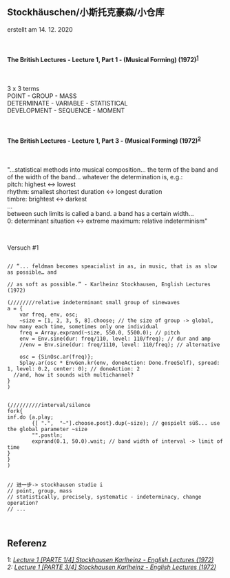 ## Stockhäuschen/小斯托克豪森/小仓库 <br>

erstellt am 14. 12. 2020

<br>

#### The British Lectures - Lecture 1, Part 1 - (Musical Forming) (1972)<sup>[1](#myfootnote1)</sup> <br>

<br>

3 x 3 terms <br>
POINT - GROUP - MASS <br>
DETERMINATE - VARIABLE - STATISTICAL <br>
DEVELOPMENT - SEQUENCE - MOMENT <br>

<br>

#### The British Lectures - Lecture 1, Part 3 - (Musical Forming) (1972)<sup>[2](#myfootnote2)</sup> <br>

<br>

"...statistical methods into musical composition... the term of the band and of the width of the band... whatever the determination is, e.g.: <br>
pitch: highest <-> lowest <br>
rhythm: smallest shortest duration <-> longest duration <br>
timbre: brightest <-> darkest <br>
... <br>
between such limits is called a band. a band has a certain width... <br>
0: determinant situation  <->  extreme maximum: relative indeterminism" <br>

<br>

Versuch #1

```supercollider

// “... feldman becomes speacialist in as, in music, that is as slow as possible… and 

// as soft as possible.” - Karlheinz Stockhausen, English Lectures (1972)

(////////relative indeterminant small group of sinewaves
a = {
    var freq, env, osc;
	~size = [1, 2, 3, 5, 8].choose; // the size of group -> global, how many each time, sometimes only one individual
	freq = Array.exprand(~size, 550.0, 5500.0); // pitch
	env = Env.sine(dur: freq/110, level: 110/freq); // dur and amp
	//env = Env.sine(dur: freq/1110, level: 110/freq); // alternative
  
	osc = {SinOsc.ar(freq)};
	Splay.ar(osc * EnvGen.kr(env, doneAction: Done.freeSelf), spread: 1, level: 0.2, center: 0); // doneAction: 2
  //and, how it sounds with multichannel?
}
)


(//////////interval/silence
fork{
inf.do {a.play;
		{[ ".",  "~"].choose.post}.dup(~size); // gespielt süß... use the global parameter ~size
		"".postln;
		exprand(0.1, 50.0).wait; // band width of interval -> limit of time
}
}
)


// 进一步-> stockhausen studie i
// point, group, mass
// statistically, precisely, systematic - indeterminacy, change operation?
// ...

```

<br>

## Referenz

<a name="myfootnote1">1</a>: <i>[Lecture 1 [PARTE 1/4] Stockhausen Karlheinz - English Lectures (1972)](https://www.youtube.com/watch?v=lYmMXB0e17E)<i> <br>
<a name="myfootnote2">2</a>: <i>[Lecture 1 [PARTE 3/4] Stockhausen Karlheinz - English Lectures (1972)](https://www.youtube.com/watch?v=NMvpb8b06H4)<i> <br>
